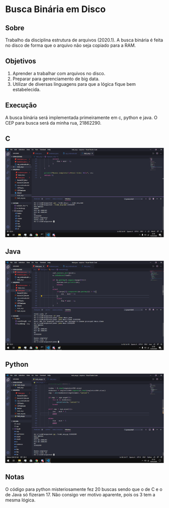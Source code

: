 # Busca Binária em Disco
## Sobre
Trabalho da disciplina estrutura de arquivos (2020.1).
A busca binária é feita no disco de forma que o arquivo não seja copiado para a RAM.
## Objetivos
 1. Aprender a trabalhar com arquivos no disco.
 2. Preparar para gerenciamento de big data.
 3. Utilizar de diversas linguagens para que a lógica fique bem estabelecida.
## Execução 
A busca binária será implementada primeiramente em c, python e java. O CEP para busca será da minha rua, 21862290.
## C
![c](https://raw.githubusercontent.com/cassiofb-dev/bcc/master/arquivos/trabalho-busca-cep/c/bangu_c.png)
## Java
![java](https://raw.githubusercontent.com/cassiofb-dev/bcc/master/arquivos/trabalho-busca-cep/java/bangu_java.png)
## Python
![python](https://raw.githubusercontent.com/cassiofb-dev/bcc/master/arquivos/trabalho-busca-cep/python/bangu_py.png)
##  Notas
O código para python misteriosamente fez 20 buscas sendo que o de C e o de Java só fizeram 17. Não consigo ver motivo aparente, pois os 3 tem a mesma lógica.
